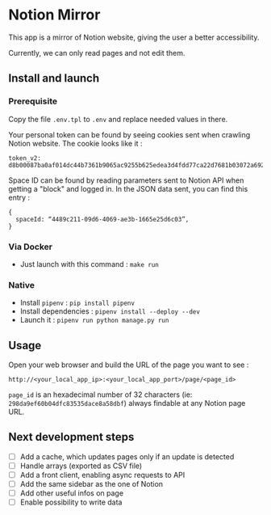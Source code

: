 # Notion Mirror

This app is a mirror of Notion website, giving the user a better accessibility.

Currently, we can only read pages and not edit them.

## Install and launch

### Prerequisite

Copy the file `.env.tpl` to `.env` and replace needed values in there.

Your personal token can be found by seeing cookies sent when crawling Notion website.
The cookie looks like it :
```
token_v2: d8b00087ba0af014dc44b7361b9065ac9255b625edea3d4fdd77ca22d7681b03072a692eacff0ab606d5f81c4897ccf6906847ce25fdd37f313e4e52501f2151c297910b0b9d717fe0b3a55a6d15
```

Space ID can be found by reading parameters sent to Notion API when getting a "block"
and logged in. In the JSON data sent, you can find this entry :
```
{
  spaceId: “4489c211-09d6-4069-ae3b-1665e25d6c03”,
}
```

### Via Docker

- Just launch with this command : `make run`

### Native

- Install `pipenv` : `pip install pipenv`
- Install dependencies : `pipenv install --deploy --dev`
- Launch it : `pipenv run python manage.py run`

## Usage

Open your web browser and build the URL of the page you want to see :

`http://<your_local_app_ip>:<your_local_app_port>/page/<page_id>`

`page_id` is an hexadecimal number of 32 characters 
(ie: `298da9ef60b04dfc83535dace8a58dbf`) always findable at any Notion page URL.

## Next development steps

- [ ] Add a cache, which updates pages only if an update is detected
- [ ] Handle arrays (exported as CSV file)
- [ ] Add a front client, enabling async requests to API
- [ ] Add the same sidebar as the one of Notion
- [ ] Add other useful infos on page
- [ ] Enable possibility to write data
